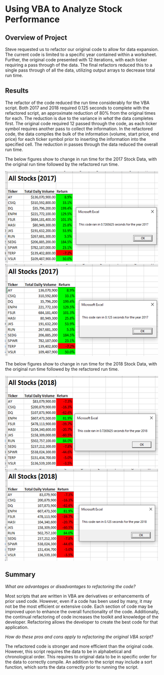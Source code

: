 # Using VBA to Analyze Stock Performance
## Overview of Project 

Steve requested us to refactor our original code to allow for data expansion. The current code is limited to a specific year contained within a worksheet. Further, the original code presented with 12 iterations, with each ticker requiring a pass through of the data. The final refactors reduced this to a single pass through of all the data, utilizing output arrays to decrease total run time. 
## Results

The refactor of the code reduced the run time considerably for the VBA script. Both 2017 and 2018 required 0.125 seconds to complete with the refactored script, an approximate reduction of 80% from the original times for each. The reduction is due to the variance in *what* the data completes first. The original code required 12 passed through the code, as each ticker symbol requires another pass to collect the information. In the refactored code, the data compiles the bulk of the information (volume, start price, end price) for each ticker symbol prior to inserting the information into the specified cell. The reduction in passes through the data reduced the overall run time. 

The below figures show to change in run time for the 2017 Stock Data, with the original run time followed by the refactored run time.

<img src="https://github.com/jratliff1215/stock-analysis/blob/main/Resources/2017%20Original.PNG" width="500" height="300">

<img src="https://github.com/jratliff1215/stock-analysis/blob/main/Resources/VBA_Challenge_2017.PNG" width="500" height="300">


The below figures show to change in run time for the 2018 Stock Data, with the original run time followed by the refactored run time.

<img src="https://github.com/jratliff1215/stock-analysis/blob/main/Resources/2018%20Original.PNG" width="500" height="300">

<img src="https://github.com/jratliff1215/stock-analysis/blob/main/Resources/VBA_Challenge_2018.PNG" width="500" height="300">


## Summary

*What are advantages or disadvantages to refactoring the code?*

Most scripts that are written in VBA are derivatives or enhancements of prior used code. However, even if a code has been used by many, it may not be the most efficient or extensive code. Each section of code may be improved upon to enhance the overall functionality of the code. Additionally, the continual refactoring of code increases the toolkit and knowledge of the developer. Refactoring allows the developer to create the best code for that application. 

*How do these pros and cons apply to refactoring the original VBA script?*

The refactored code is stronger and more efficient than the original code. However, this script requires the data to be in alphabetical and chronological order. This requires to original data to be in specific order for the data to correctly compile. An addition to the script may include a sort function, which sorts the data correctly prior to running the script. 
